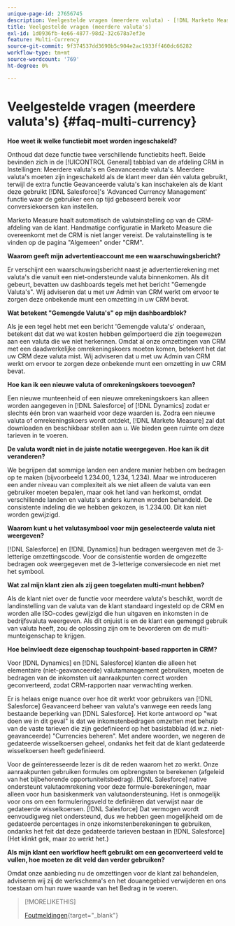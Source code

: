 ```yaml
---
unique-page-id: 27656745
description: Veelgestelde vragen (meerdere valuta) - [!DNL Marketo Measure]
title: Veelgestelde vragen (meerdere valuta's)
exl-id: 1d0936fb-4e66-4877-98d2-32c678a7ef3e
feature: Multi-Currency
source-git-commit: 9f374537dd3690b5c904e2ac1933ff460dc66282
workflow-type: tm+mt
source-wordcount: '769'
ht-degree: 0%

---
```


# Veelgestelde vragen (meerdere valuta&#39;s) {#faq-multi-currency}

**Hoe weet ik welke functiebit moet worden ingeschakeld?**

Onthoud dat deze functie twee verschillende functiebits heeft. Beide bevinden zich in de [!UICONTROL General] tabblad van de afdeling CRM in Instellingen: Meerdere valuta&#39;s en Geavanceerde valuta&#39;s. Meerdere valuta&#39;s moeten zijn ingeschakeld als de klant meer dan één valuta gebruikt, terwijl de extra functie Geavanceerde valuta&#39;s kan inschakelen als de klant deze gebruikt [!DNL Salesforce]&#39;s &#39;Advanced Currency Management&#39; functie waar de gebruiker een op tijd gebaseerd bereik voor conversiekoersen kan instellen.

Marketo Measure haalt automatisch de valutainstelling op van de CRM-afdeling van de klant. Handmatige configuratie in Marketo Measure die overeenkomt met de CRM is niet langer vereist. De valutainstelling is te vinden op de pagina &quot;Algemeen&quot; onder &quot;CRM&quot;.

**Waarom geeft mijn advertentieaccount me een waarschuwingsbericht?**

Er verschijnt een waarschuwingsbericht naast je advertentierekening met valuta&#39;s die vanuit een niet-ondersteunde valuta binnenkomen. Als dit gebeurt, bevatten uw dashboards tegels met het bericht &quot;Gemengde Valuta&#39;s&quot;. Wij adviseren dat u met uw Admin van CRM werkt om ervoor te zorgen deze onbekende munt een omzetting in uw CRM bevat.

**Wat betekent &quot;Gemengde Valuta&#39;s&quot; op mijn dashboardblok?**

Als je een tegel hebt met een bericht &#39;Gemengde valuta&#39;s&#39; onderaan, betekent dat dat we wat kosten hebben geïmporteerd die zijn toegewezen aan een valuta die we niet herkennen. Omdat al onze omzettingen van CRM met een daadwerkelijke omrekeningskoers moeten komen, betekent het dat uw CRM deze valuta mist. Wij adviseren dat u met uw Admin van CRM werkt om ervoor te zorgen deze onbekende munt een omzetting in uw CRM bevat.

**Hoe kan ik een nieuwe valuta of omrekeningskoers toevoegen?**

Een nieuwe munteenheid of een nieuwe omrekeningskoers kan alleen worden aangegeven in [!DNL Salesforce] of [!DNL Dynamics] zodat er slechts één bron van waarheid voor deze waarden is. Zodra een nieuwe valuta of omrekeningskoers wordt ontdekt, [!DNL Marketo Measure] zal dat downloaden en beschikbaar stellen aan u. We bieden geen ruimte om deze tarieven in te voeren.

**De valuta wordt niet in de juiste notatie weergegeven. Hoe kan ik dit veranderen?**

We begrijpen dat sommige landen een andere manier hebben om bedragen op te maken (bijvoorbeeld 1.234.00, 1.234, 1.234). Maar we introduceren een ander niveau van complexiteit als we niet alleen de valuta van een gebruiker moeten bepalen, maar ook het land van herkomst, omdat verschillende landen en valuta&#39;s anders kunnen worden behandeld. De consistente indeling die we hebben gekozen, is 1.234.00. Dit kan niet worden gewijzigd.

**Waarom kunt u het valutasymbool voor mijn geselecteerde valuta niet weergeven?**

[!DNL Salesforce] en [!DNL Dynamics] hun bedragen weergeven met de 3-letterige omzettingscode. Voor de consistentie worden de omgezette bedragen ook weergegeven met de 3-letterige conversiecode en niet met het symbool.

**Wat zal mijn klant zien als zij geen toegelaten multi-munt hebben?**

Als de klant niet over de functie voor meerdere valuta&#39;s beschikt, wordt de landinstelling van de valuta van de klant standaard ingesteld op de CRM en worden alle ISO-codes gewijzigd die hun uitgaven en inkomsten in de bedrijfsvaluta weergeven. Als dit onjuist is en de klant een gemengd gebruik van valuta heeft, zou de oplossing zijn om te bevorderen om de multi-munteigenschap te krijgen.

**Hoe beïnvloedt deze eigenschap touchpoint-based rapporten in CRM?**

Voor [!DNL Dynamics] en [!DNL Salesforce] klanten die alleen het elementaire (niet-geavanceerde) valutamanagement gebruiken, moeten de bedragen van de inkomsten uit aanraakpunten correct worden geconverteerd, zodat CRM-rapporten naar verwachting werken.

Er is helaas enige nuance over hoe dit werkt voor gebruikers van [!DNL Salesforce] Geavanceerd beheer van valuta&#39;s vanwege een reeds lang bestaande beperking van [!DNL Salesforce]. Het korte antwoord op &quot;wat doen we in dit geval&quot; is dat we inkomstenbedragen omzetten met behulp van de vaste tarieven die zijn gedefinieerd op het basistabblad (d.w.z. niet-geavanceerde) &quot;Currencies beheren&quot;. Met andere woorden, we negeren de gedateerde wisselkoersen geheel, ondanks het feit dat de klant gedateerde wisselkoersen heeft gedefinieerd.

Voor de geïnteresseerde lezer is dit de reden waarom het zo werkt. Onze aanraakpunten gebruiken formules om opbrengsten te berekenen (afgeleid van het bijbehorende opportuniteitsbedrag). [!DNL Salesforce] native ondersteunt valutaomrekening voor deze formule-berekeningen, maar alleen voor hun basiskenmerk van valutaondersteuning. Het is onmogelijk voor ons om een formuleringsveld te definiëren dat verwijst naar de gedateerde wisselkoersen. [!DNL Salesforce] Dat vermogen wordt eenvoudigweg niet ondersteund, dus we hebben geen mogelijkheid om de gedateerde percentages in onze inkomstenberekeningen te gebruiken, ondanks het feit dat deze gedateerde tarieven bestaan in [!DNL Salesforce] (Het klinkt gek, maar zo werkt het.)

**Als mijn klant een workflow heeft gebruikt om een geconverteerd veld te vullen, hoe moeten ze dit veld dan verder gebruiken?**

Omdat onze aanbieding nu de omzettingen voor de klant zal behandelen, adviseren wij zij de werkschema&#39;s en het douanegebied verwijderen en ons toestaan om hun ruwe waarde van het Bedrag in te voeren.

>[!MORELIKETHIS]
>
>[Foutmeldingen](/help/configuration-and-setup/getting-started-with-marketo-measure/error-notifications.md){target="_blank"}
